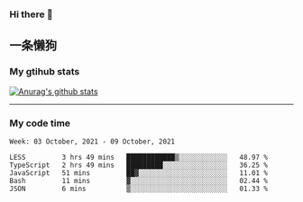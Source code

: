 ### Hi there 👋

## 一条懒狗
<!--
**kiss-me-quickly/kiss-me-quickly** is a ✨ _special_ ✨ repository because its `README.md` (this file) appears on your GitHub profile.

Here are some ideas to get you started:

- 🔭 I’m currently working on ...
- 🌱 I’m currently learning ...
- 👯 I’m looking to collaborate on ...
- 🤔 I’m looking for help with ...
- 💬 Ask me about ...
- 📫 How to reach me: ...
- 😄 Pronouns: ...
- ⚡ Fun fact: ...
-->


### My gtihub stats

[![Anurag's github stats](https://github-readme-stats.vercel.app/api?username=kiss-me-quickly)](https://github.com/anuraghazra/github-readme-stats)

***

### My code time

<!--START_SECTION:waka-->
```text
Week: 03 October, 2021 - 09 October, 2021

LESS         3 hrs 49 mins   ████████████▒░░░░░░░░░░░░   48.97 % 
TypeScript   2 hrs 49 mins   █████████░░░░░░░░░░░░░░░░   36.25 % 
JavaScript   51 mins         ██▓░░░░░░░░░░░░░░░░░░░░░░   11.01 % 
Bash         11 mins         ▓░░░░░░░░░░░░░░░░░░░░░░░░   02.44 % 
JSON         6 mins          ▒░░░░░░░░░░░░░░░░░░░░░░░░   01.33 % 
```
<!--END_SECTION:waka-->
